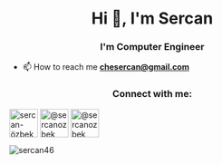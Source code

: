 <h1 align="center">Hi 👋, I'm Sercan</h1>
<h3 align="center">I'm Computer Engineer</h3>



- 📫 How to reach me **chesercan@gmail.com**


<h3 align="center">Connect with me:</h3>
<p align="center">
 
<a href="https://linkedin.com/in/sercan-özbek-548163151" target="blank"><img align="center" src="https://cdn-icons-png.flaticon.com/512/174/174857.png" alt="sercan-özbek-548163151" height="50" width="50" /></a>
 <a href="https://medium.com/@sercanozbek" target="blank"><img align="center" src="https://cdn-icons-png.flaticon.com/512/725/725315.png" alt="@sercanozbek" height="50" width="50" /></a>
  <a href="https://www.sercanozbek.com" target="blank"><img align="center" src="https://cdn-icons.flaticon.com/png/512/2721/premium/2721725.png?token=exp=1653489333~hmac=ffb305d1a4b79a71bf327a3feb5a7eb8" alt="@sercanozbek" height="50" width="50" /></a>
</p>



<p><img align="left" src="https://github-readme-stats.vercel.app/api/top-langs?username=sercan46&show_icons=true&locale=en&layout=compact" alt="sercan46" /></p>
